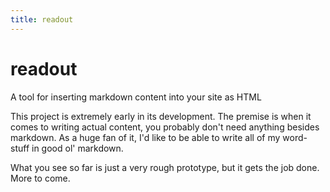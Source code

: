 ```yaml
---
title: readout
---
```

# readout
A tool for inserting markdown content into your site as HTML

This project is extremely early in its development. The premise is when it comes to writing actual content, you probably don't need anything besides markdown. As a huge fan of it, I'd like to be able to write all of my word-stuff in good ol' markdown.

What you see so far is just a very rough prototype, but it gets the job done. More to come.
